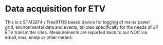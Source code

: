 # Data acquisition for ETV

This is a STM32F4 / FreeRTOS based device for logging of mains power grid, environmental data and events, tailored specifically for the needs of JP ETV transmitter sites. Measurements are reported back to our NOC via email, sms, snmp or other means.
